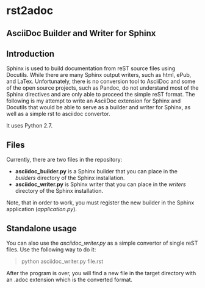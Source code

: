 # rst2adoc

## AsciiDoc Builder and Writer for Sphinx

## Introduction

Sphinx is used to build documentation from reST source files using Docutils. While there are many Sphinx output writers, such as html, ePub, and LaTex. Unfortunately, there is no conversion tool to AsciiDoc and some of the open source projects, such as Pandoc, do not understand most of the Sphinx directives and are only able to proceed the simple reST format. The following is my attempt to write an AsciiDoc extension for Sphinx and Docutils that would be able to serve as a builder and writer for Sphinx, as well as a simple rst to asciidoc convertor.

It uses Python 2.7.

## Files

Currently, there are two files in the repository:

* **asciidoc_builder.py** is a Sphinx builder that you can place in the *builders* directory of the Sphinx installation.
* **asciidoc_writer.py** is Sphinx writer that you can place in the *writers* directory of the Sphinx installation.

Note, that in order to work, you must register the new builder in the Sphinx application (*application.py*).

## Standalone usage

You can also use the *asciidoc_writer.py* as a simple convertor of single reST files. Use the following way to do it:

> python asciidoc_writer.py file.rst

After the program is over, you will find a new file in the target directory with an .adoc extension which is the converted format.
